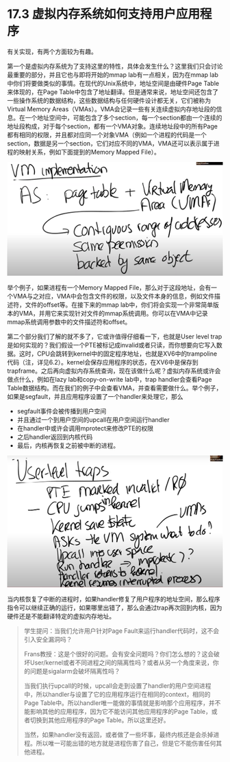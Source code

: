# 17.3 虚拟内存系统如何支持用户应用程序

有关实现，有两个方面较为有趣。

第一个是虚拟内存系统为了支持这里的特性，具体会发生什么？这里我们只会讨论最重要的部分，并且它也与即将开始的mmap lab有一点相关，因为在mmap lab中你们将要做类似的事情。在现代的Unix系统中，地址空间是由硬件Page Table来体现的，在Page Table中包含了地址翻译。但是通常来说，地址空间还包含了一些操作系统的数据结构，这些数据结构与任何硬件设计都无关，它们被称为Virtual Memory Areas（VMAs）。VMA会记录一些有关连续虚拟内存地址段的信息。在一个地址空间中，可能包含了多个section，每一个section都由一个连续的地址段构成，对于每个section，都有一个VMA对象。连续地址段中的所有Page都有相同的权限，并且都对应同一个对象VMA（例如一个进程的代码是一个section，数据是另一个section，它们对应不同的VMA，VMA还可以表示属于进程的映射关系，例如下面提到的Memory Mapped File）。

![](<../gitbook/assets/image (86).png>)

举个例子，如果进程有一个Memory Mapped File，那么对于这段地址，会有一个VMA与之对应，VMA中会包含文件的权限，以及文件本身的信息，例如文件描述符，文件的offset等。在接下来的mmap lab中，你们将会实现一个非常简单版本的VMA，并用它来实现针对文件的mmap系统调用。你可以在VMA中记录mmap系统调用参数中的文件描述符和offset。

第二个部分我们了解的就不多了，它或许值得仔细看一下，也就是User level trap是如何实现的？我们假设一个PTE被标记成invalid或者只读，而你想要向它写入数据。这时，CPU会跳转到kernel中的固定程序地址，也就是XV6中的trampoline代码（注，详见6.2）。kernel会保存应用程序的状态，在XV6中是保存到trapframe。之后再向虚拟内存系统查询，现在该做什么呢？虚拟内存系统或许会做点什么，例如在lazy lab和copy-on-write lab中，trap handler会查看Page Table数据结构。而在我们的例子中会查看VMA，并查看需要做什么。举个例子，如果是segfault，并且应用程序设置了一个handler来处理它，那么

* segfault事件会被传播到用户空间
* 并且通过一个到用户空间的upcall在用户空间运行handler
* 在handler中或许会调用mprotect来修改PTE的权限
* 之后handler返回到内核代码
* 最后，内核再恢复之前被中断的进程。

![](<../gitbook/assets/image (123).png>)

当内核恢复了中断的进程时，如果handler修复了用户程序的地址空间，那么程序指令可以继续正确的运行，如果哪里出错了，那么会通过trap再次回到内核，因为硬件还是不能翻译特定的虚拟内存地址。

> 学生提问：当我们允许用户针对Page Fault来运行handler代码时，这不会引入安全漏洞吗？
>
> Frans教授：这是个很好的问题。会有安全问题吗？你们怎么想的？这会破坏User/kernel或者不同进程之间的隔离性吗？或者从另一个角度来说，你的问题是sigalarm会破坏隔离性吗？
>
> 当我们执行upcall的时候，upcall会走到设置了handler的用户空间进程中，所以handler与设置了它的应用程序运行在相同的context，相同的Page Table中。所以handler唯一能做的事情就是影响那个应用程序，并不能影响其他的应用程序，因为它不能访问其他应用程序的Page Table，或者切换到其他应用程序的Page Table。所以这里还好。
>
> 当然，如果handler没有返回，或者做了一些坏事，最终内核还是会杀掉进程。所以唯一可能出错的地方就是进程伤害了自己，但是它不能伤害任何其他进程。
